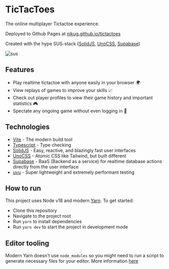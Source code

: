 # TicTacToes

The online multiplayer Tictactoe experience.

Deployed to Github Pages at [nikug.github.io/tictactoes](nikug.github.io/tictactoes)

Created with the hype SUS-stack ([SolidJS](solidjs.com), [UnoCSS](unocss.dev), [Supabase](supabase.com))

![sus](https://tenor.com/fi/view/among-us-gif-24283650)


## Features

- Play realtime tictactoe with anyone easily in your browser 🌍
- View replays of games to improve your skills 📈
- Check out player profiles to view their game history and important statistics 🎮
- Spectate any ongoing game without even logging in 👀

## Technologies

- [Vite](vitejs.dev) - The modern build tool
- [Typescript](www.typescriptlang.org) - Type checking
- [SolidJS](solidjs.com) - Easy, reactive, and blazingly fast user interfaces
- [UnoCSS](unocss.dev) - Atomic CSS like Tailwind, but built different
- [Supabase](supabase.com) - BaaS (Backend as a service) for realtime database actions directly from the user interface
- [uvu](https://github.com/lukeed/uvu) - Super lightweight and extremely performant testing

## How to run

This project uses Node v18 and modern [Yarn](https://yarnpkg.com/). To get started:

- Clone this repository
- Navigate to the project root
- Run `yarn` to install dependencies
- Run `yarn dev` to start the project in development mode

## Editor tooling

Modern Yarn doesn't use `node_modules` so you might need to run a script to generate necessary files for your editor. More information [here](https://yarnpkg.com/getting-started/editor-sdks)
